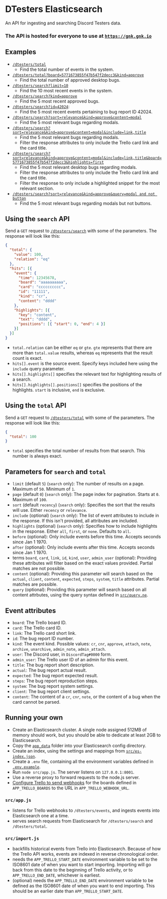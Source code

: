 # DTesters Elasticsearch

An API for ingesting and searching Discord Testers data.

### The API is hosted for everyone to use at [`https://gnk.gnk.io`](https://gnk.gnk.io)

## Examples

* [`/dtesters/total`](https://gnk.gnk.io/dtesters/total)
  * Find the total number of events in the system.
* [`/dtesters/total?board=5771673855f47b547f2decc3&kind=approve`](https://gnk.gnk.io/dtesters/total?board=5771673855f47b547f2decc3&kind=approve)
  * Find the total number of approved desktop bugs.
* [`/dtesters/search?limit=10`](https://gnk.gnk.io/dtesters/search?limit=10)
  * Find the 10 most recent events in the system.
* [`/dtesters/search?kind=approve`](https://gnk.gnk.io/dtesters/search?kind=approve)
  * Find the 5 most recent approved bugs.
* [`/dtesters/search?id=42024`](https://gnk.gnk.io/dtesters/search?id=42024):
  * Find the 5 most recent events pertaining to bug report ID 42024.
* [`/dtesters/search?sort=relevance&kind=approve&content=modal`](https://gnk.gnk.io/dtesters/search?sort=relevance&kind=approve&content=modal)
  * Find the 5 most relevant bugs regarding modals.
* [`/dtesters/search?sort=relevance&kind=approve&content=modal&include=link,title`](https://gnk.gnk.io/dtesters/search?sort=relevance&kind=approve&content=modal&include=link,title) 
  * Find the 5 most relevant bugs regarding modals.
  * Filter the response attributes to only include the Trello card link and the card title.
* [`/dtesters/search?sort=relevance&kind=approve&content=modal&include=link,title&board=5771673855f47b547f2decc3&highlights=first`](https://gnk.gnk.io/dtesters/search?sort=relevance&kind=approve&content=modal&include=link,title&board=5771673855f47b547f2decc3&highlights=first)
  * Find the 5 most relevant desktop bugs regarding modals.
  * Filter the response attributes to only include the Trello card link and the card title.
  * Filter the response to only include a highlighted snippet for the most relevant section.
* [`/dtesters/search?sort=relevance&kind=approve&query=modal and not button`](https://gnk.gnk.io/dtesters/search?sort=relevance&kind=approve&query=modal%20and%20not%20button)
  * Find the 5 most relevant bugs regarding modals but not buttons.

## Using the `search` API

Send a `GET` request to [`/dtesters/search`](https://gnk.gnk.io/dtesters/search) with some of the parameters. The response will look like this:

```json
{
  "total": {
    "value": 100,
    "relation": "eq"
  },
  "hits": [{
    "event": {
      "time": 12345678,
      "board": "aaaaaaaaaa",
      "card": "cccccccccc",
      "id": "11111",
      "kind": "cr",
      "content": "dddd"
    },
    "highlights": [{
      "key": "content",
      "text": "dddd",
      "positions": [{ "start": 0, "end": 4 }]
    }]
  }]
}
```

* `total.relation` can be either `eq` or `gte`. `gte` represents that there are more than `total.value` results, whereas `eq` represents that the result count is exact.
* `hits[].event` is the source event. Specify keys included here using the `include` query parameter.
* `hits[].highlights[]` specifies the relevant text for highlighting results of a search.
* `hits[].highlights[].positions[]` specifies the positions of the highlights. `start` is inclusive, `end` is exclusive.

## Using the `total` API

Send a `GET` request to [`/dtesters/total`](https://gnk.gnk.io/dtesters/total) with some of the parameters. The response will look like this:

```json
{
  "total": 100
}
```

* `total` specifies the total number of results from that search. This number is always exact.

## Parameters for `search` and `total`

* `limit` (default `5`) (`search` only): The number of results on a page. Maximum of `50`. Minimum of `1`.
* `page` (default `0`) (`search` only): The page index for pagination. Starts at `0`. Maximum of `100`.
* `sort` (default `recency`) (`search` only): Specifies the sort that the results will use. Either `recency` or `relevance`.
* `include` (optional) (`search` only): The list of event attributes to include in the response. If this isn't provided, all attributes are included.
* `highlights` (optional) (`search` only): Specifies how to include highlights in the response. Either `all`, `first`, or `none`. Defaults to `all`.
* `before` (optional): Only include events before this time. Accepts seconds since Jan 1 1970.
* `after` (optional): Only include events after this time. Accepts seconds since Jan 1 1970.
* terms `board`, `card`, `link`, `id`, `kind`, `user`, `admin_user` (optional): Providing these attributes will filter based on the exact values provided. Partial matches are not possible.
* `content` (optional): Providing this parameter will search based on the `actual`, `client`, `content`, `expected`, `steps`, `system`, `title` attributes. Partial matches are possible.
* `query` (optional): Providing this parameter will search based on all content attrbutes, using the query syntax defined in [`src/query.ne`](src/query.ne).

## Event attributes

* `board`: The Trello board ID.
* `card`: The Trello card ID.
* `link`: The Trello card short link.
* `id`: The bug report ID number.
* `kind`: The event kind. Possible values: `cr`, `cnr`, `approve`, `attach`, `note`, `archive`, `unarchive`, `admin_note`, `admin_attach`.
* `user`: The Discord user, in `DiscordTag#0000` form.
* `admin_user`: The Trello user ID of an admin for this event.
* `title`: The bug report short description.
* `actual`: The bug report actual result.
* `expected`: The bug report expected result.
* `steps`: The bug report reproduction steps.
* `system`: The bug report system settings.
* `client`: The bug report client settings.
* `content`: The content of a `cr`, `cnr`, `note`, or the content of a bug when the card cannot be parsed.

## Running your own

* Create an Elasticsearch cluster. A single node assigned 512MB of memory should work, but you should be able to dedicate at least 2GB to Elasticsearch.
* Copy the [`app_data`](app_data) folder into your Elasticsearch config directory.
* Create an index, using the settings and mappings from [`src/es-index.json`](src/es-index.json).
* Create a `.env` file, containing all the environment variables defined in [`.env.example`](.env.example).
* Run `node src/app.js`. The server listens on `127.0.0.1:8001`.
* Use a reverse proxy to forward requests to the node.js server.
* [Configure Trello to send webhooks](https://developers.trello.com/page/webhooks) for the boards defined in `APP_TRELLO_BOARDS` to the URL in `APP_TRELLO_WEBHOOK_URL`.

### `src/app.js`
* listens for Trello webhooks to `/dtesters/events`, and ingests events into Elasticsearch one at a time.
* serves search requests from Elasticsearch for `/dtesters/search` and `/dtesters/total`.

### `src/import.js`
* backfills historical events from Trello into Elasticsearch. Because of how the Trello API works, events are indexed in reverse chronological order.
* needs the `APP_TRELLO_START_DATE` environment variable to be set to the ISO8601 date of when you want to start importing. Importing will go back from this date to the beginning of Trello activity, or to `APP_TRELLO_END_DATE`, whichever is earliest.
* (optional) needs the `APP_TRELLO_END_DATE` environment variable to be defined as the ISO8601 date of when you want to end importing. This should be an earlier date than `APP_TRELLO_START_DATE`.
